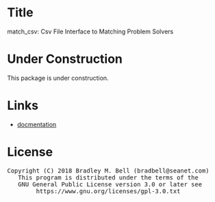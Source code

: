 # Title
match_csv: Csv File Interface to Matching Problem Solvers

# Under Construction
This package is under construction.

# Links

- [docmentation](https://bradbell.github.io/match_csv)

# License
<pre>
Copyright (C) 2018 Bradley M. Bell (bradbell@seanet.com)
   This program is distributed under the terms of the
   GNU General Public License version 3.0 or later see
        https://www.gnu.org/licenses/gpl-3.0.txt
</pre>
